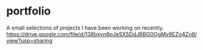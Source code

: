 # portfolio
A small selections of projects I have been working on recently.
https://drive.google.com/file/d/138bxyn8pJeSX5DdJBBG0OgMv9EZo4Zn8/view?usp=sharing
